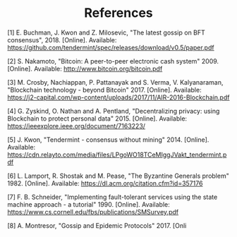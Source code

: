 <div align='center'> 
	<h1>References</h1>
</div>

[1]	E. Buchman, J. Kwon and Z. Milosevic, "The latest gossip on BFT consensus", 2018. [Online]. Available: <https://github.com/tendermint/spec/releases/download/v0.5/paper.pdf>

[2] S. Nakamoto, "Bitcoin: A peer-to-peer electronic cash system" 2009. [Online]. Available: <http://www.bitcoin.org/bitcoin.pdf> 

[3] M. Crosby, Nachiappan, P. Pattanayak and S. Verma, V. Kalyanaraman, "Blockchain technology - beyond Bitcoin" 2017. [Online]. Available: <https://j2-capital.com/wp-content/uploads/2017/11/AIR-2016-Blockchain.pdf>

[4] G. Zyskind, O. Nathan and  A. Pentland, "Decentralizing privacy: using Blockchain to protect personal data" 2015. [Online]. Available: <https://ieeexplore.ieee.org/document/7163223/>

[5] J. Kwon, "Tendermint - consensus without mining" 2014. [Online]. Available: <https://cdn.relayto.com/media/files/LPgoWO18TCeMIggJVakt_tendermint.pdf>

[6] L. Lamport, R. Shostak and M. Pease, "The Byzantine Generals problem" 1982. [Online]. Available: <https://dl.acm.org/citation.cfm?id=357176>

[7] F. B. Schneider, "Implementing fault-tolerant services using the state machine approach - a tutorial" 1990. [Online]. Available: <https://www.cs.cornell.edu/fbs/publications/SMSurvey.pdf>

[8] A. Montresor, "Gossip and Epidemic Protocols" 2017. [Onli
<!--stackedit_data:
eyJoaXN0b3J5IjpbLTE1NDQyMjg3MDUsMTcxNTA5NDAwNywtNz
I3MjExNDQyLDEyOTI0MDUwMTMsLTE3MDI5OTk4ODUsMTI1MjQ2
NDkyMiwtMTYyNTYwMTQ5MSwtMTUxNjUxMzk4OSwtMjkyNTc3Mz
kzXX0=
-->